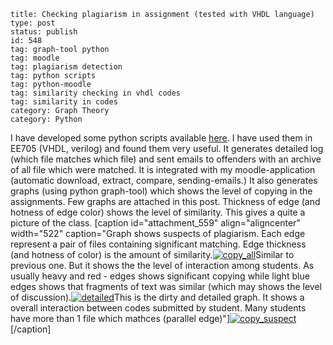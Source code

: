 ~~~~ 
title: Checking plagiarism in assignment (tested with VHDL language)
type: post
status: publish
id: 548
tag: graph-tool python
tag: moodle
tag: plagiarism detection
tag: python scripts
tag: python-moodle
tag: similarity checking in vhdl codes
tag: similarity in codes
category: Graph Theory
category: Python
~~~~

I have developed some python scripts available
[here](https://github.com/dilawar/MyPublic/tree/master/MoodleIITB). I
have used them in EE705 (VHDL, verilog) and found them very useful. It
generates detailed log (which file matches which file) and sent emails
to offenders with an archive of all file which were matched. It is
integrated with my moodle-application (automatic download, extract,
compare, sending-emails.) It also generates graphs (using python
graph-tool) which shows the level of copying in the assignments. Few
graphs are attached in this post. Thickness of edge (and hotness of edge
color) shows the level of similarity. This gives a quite a picture of
the class. [caption id="attachment\_559" align="aligncenter" width="522"
caption="Graph shows suspects of plagiarism. Each edge represent a pair
of files containing significant matching. Edge thickness (and hotness of
color) is the amount of
similarity.[![](http://dilawarnotes.files.wordpress.com/2012/03/copy_all.png "copy_all")](http://dilawarnotes.files.wordpress.com/2012/03/copy_all.png)Similar
to previous one. But it shows the the level of interaction among
students. As usually heavy and red - edges shows significant copying
while light blue edges shows that fragments of text was similar (which
may shows the level of
discussion).[![](http://dilawarnotes.files.wordpress.com/2012/03/detailed.png "detailed")](http://dilawarnotes.files.wordpress.com/2012/03/detailed.png)This
is the dirty and detailed graph. It shows a overall interaction between
codes submitted by student. Many students have more than 1 file which
mathces (parallel
edge)"][![](http://dilawarnotes.files.wordpress.com/2012/03/copy_suspect.png "copy_suspect")](http://dilawarnotes.files.wordpress.com/2012/03/copy_suspect.png)[/caption]
